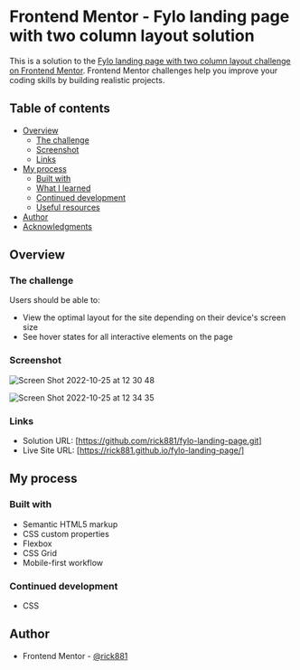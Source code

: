 # Frontend Mentor - Fylo landing page with two column layout solution

This is a solution to the [Fylo landing page with two column layout challenge on Frontend Mentor](https://www.frontendmentor.io/challenges/fylo-landing-page-with-two-column-layout-5ca5ef041e82137ec91a50f5). Frontend Mentor challenges help you improve your coding skills by building realistic projects. 

## Table of contents

- [Overview](#overview)
  - [The challenge](#the-challenge)
  - [Screenshot](#screenshot)
  - [Links](#links)
- [My process](#my-process)
  - [Built with](#built-with)
  - [What I learned](#what-i-learned)
  - [Continued development](#continued-development)
  - [Useful resources](#useful-resources)
- [Author](#author)
- [Acknowledgments](#acknowledgments)


## Overview

### The challenge

Users should be able to:

- View the optimal layout for the site depending on their device's screen size
- See hover states for all interactive elements on the page

### Screenshot

![Screen Shot 2022-10-25 at 12 30 48](https://user-images.githubusercontent.com/112169932/197739735-a6a1cdab-2a2a-40a4-becc-fc0992febdda.png)

![Screen Shot 2022-10-25 at 12 34 35](https://user-images.githubusercontent.com/112169932/197739752-7dd51dc5-f105-42b5-854b-58ab2f437920.png)

### Links

- Solution URL: [https://github.com/rick881/fylo-landing-page.git]
- Live Site URL: [https://rick881.github.io/fylo-landing-page/]

## My process

### Built with

- Semantic HTML5 markup
- CSS custom properties
- Flexbox
- CSS Grid
- Mobile-first workflow


### Continued development

- CSS

## Author

- Frontend Mentor - [@rick881](https://www.frontendmentor.io/profile/rick881)




